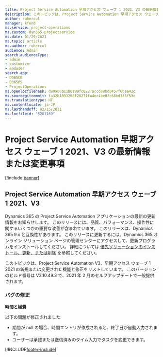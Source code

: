 ```yaml
---
title: Project Service Automation 早期アクセス ウェーブ 1 2021、V3 の最新情報または変更事項
description: このトピックは、Project Service Automation 早期アクセス ウェーブ 1 2021、V3 で利用可能な機能と修正をリストしています。
author: ruhercul
manager: kfend
ms.service: project-operations
ms.custom: dyn365-projectservice
ms.date: 01/29/2021
ms.topic: article
ms.author: ruhercul
audience: Admin
search.audienceType:
- admin
- customizer
- enduser
search.app:
- D365CE
- D365PS
- ProjectOperations
ms.openlocfilehash: d99906b11b0189fc8227accd68bd0457f6baa42c
ms.sourcegitcommit: fa32b1893286f20271fa4ec4be8fc68bd135f53c
ms.translationtype: HT
ms.contentlocale: ja-JP
ms.lasthandoff: 02/15/2021
ms.locfileid: "5281169"
---
```

# <a name="whats-new-or-changed-in-project-service-automation-early-access-wave-1-2021-v3"></a>Project Service Automation 早期アクセス ウェーブ 1 2021、V3 の最新情報または変更事項

[!include [banner](../includes/psa-now-project-operations.md)]

## <a name="project-service-automation-early-access-wave-1-2021-v3"></a>Project Service Automation 早期アクセス ウェーブ 1 2021、V3

Dynamics 365 の Project Service Automation アプリケーションの最新の更新情報をお知らせします。 このリリースには、品質、パフォーマンス、操作性に関するいくつかの重要な改善が含まれています。 このリリースは、Dynamics 365 9.x と互換性があります。 このリリースに更新するには、Dynamics 365 オンライン ソリューション ページの管理センターにアクセスして、更新プログラムをインストールしてください。 詳細については [優先ソリューションのインストール、更新、または削除](https://docs.microsoft.com/power-platform/admin/install-remove-preferred-solution) を参照してください。

このトピックは、Project Service Automation V3、早期アクセス ウェーブ 1 2021 の新規または変更された機能と修正をリストしています。 このバージョンのビルド番号は V3.10.49.3 で、2021 年 2 月のセルフアップデートで一般提供されます。


### <a name="bug-fixes"></a>バグの修正

**時間と経費**

以下の問題が修正されました:

- 期間が null の場合、時間エントリが作成されると、終了日が自動入力されます。
- ユーザーは承認または送信済みのタイム入力でタスクを変更できます。


[!INCLUDE[footer-include](../includes/footer-banner.md)]